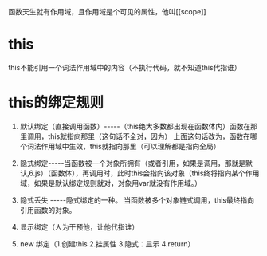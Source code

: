 函数天生就有作用域，且作用域是个可见的属性，他叫[[scope]]

# this
this不能引用一个词法作用域中的内容（不执行代码，就不知道this代指谁）

# this的绑定规则
1. 默认绑定（直接调用函数）-----（this绝大多数都出现在函数体内）函数在那里调用，this就指向那里（这句话不全对，因为）
   上面这句话改为，函数在哪个词法作用域中生效，this就指向那里（可以理解都是指向全局）

2. 隐式绑定-----当函数被一个对象所拥有（或者引用，如果是调用，那就是默认,6.js）（函数体），再调用时，此时this会指向该对象（this终将指向某个作用域，如果是默认绑定规则就对，对象用var就没有作用域。）

3. 隐式丢失 -----隐式绑定的一种。 当函数被多个对象链式调用，this最终指向引用函数的对象。

4. 显示绑定（人为干预他，让他代指谁）

5. new 绑定（1.创建this 2.挂属性 3.隐式：显示 4.return）
